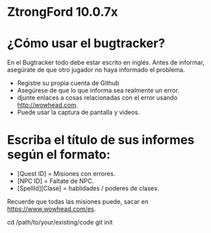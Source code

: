 # ZtrongFord 10.0.7x
# ¿Cómo usar el bugtracker?
En el Bugtracker todo debe estar escrito en inglés. Antes de informar, asegúrate de que otro jugador no haya informado el problema.

* Registre su propia cuenta de Github
* Asegúrese de que lo que informa sea realmente un error.
* djunte enlaces a cosas relacionadas con el error usando http://wowhead.com.
* Puede usar la captura de pantalla y videos.

# Escriba el título de sus informes según el formato:

* [Quest ID] = Misiones con errores.
* [NPC ID] = Faltate de NPC.
* [SpellId][Clase] = hablidades / poderes de clases.

Recuerde que todas las misiones puede, sacar en https://www.wowhead.com/es.

cd /path/to/your/existing/code 
git init
